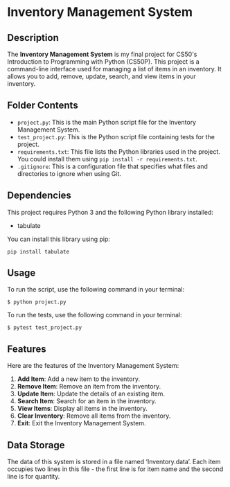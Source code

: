 # Inventory Management System

## Description

The **Inventory Management System** is my final project for CS50's Introduction to Programming with Python (CS50P).
This project is a command-line interface used for managing a list of items in an inventory.
It allows you to add, remove, update, search, and view items in your inventory.

## Folder Contents

- `project.py`: This is the main Python script file for the Inventory Management System.
- `test_project.py`: This is the Python script file containing tests for the project.
- `requirements.txt`: This file lists the Python libraries used in the project. You could install them using `pip install -r requirements.txt`.
- `.gitignore`: This is a configuration file that specifies what files and directories to ignore when using Git.


## Dependencies
This project requires Python 3 and the following Python library installed:

- tabulate

You can install this library using pip:

```shell
pip install tabulate
```

## Usage

To run the script, use the following command in your terminal:

```shell
$ python project.py
```

To run the tests, use the following command in your terminal:

```shell
$ pytest test_project.py
```

## Features
Here are the features of the Inventory Management System:

1. **Add Item**: Add a new item to the inventory.
1. **Remove Item**: Remove an item from the inventory.
1. **Update Item**: Update the details of an existing item.
1. **Search Item**: Search for an item in the inventory.
1. **View Items**: Display all items in the inventory.
1. **Clear Inventory**: Remove all items from the inventory.
1. **Exit**: Exit the Inventory Management System.


## Data Storage

The data of this system is stored in a file named ‘Inventory.data’.
Each item occupies two lines in this file - the first line is for item name and the second line is for quantity.
